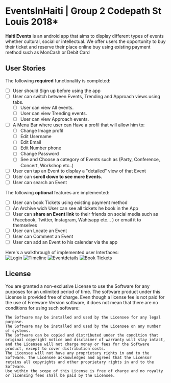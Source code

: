 # EventsInHaiti | Group 2 Codepath St Louis 2018*


**Haiti Events** is an android app that aims to display different types of events whether cultural, social or intellectual. We offer users the opportunity to buy their ticket and reserve their place online buy using existing payment method such as MonCash or Debit Card

## User Stories
The following **required** functionality is completed:
* [ ] User should Sign up before using the app
* [ ] User can switch between Events, Trending and Approach views using tabs.
  * [ ] User can view All events.
  * [ ] User can view Trending events.
  * [ ] User can view Approach events.
* [ ] A Menu Bar where user can Have  a profil that will allow him to:
  * [ ] Change Image profil
  * [ ] Edit Username
  * [ ] Edit Email
  * [ ] Edit Number phone
  * [ ] Change Password
  * [ ] See and Choose a category of Events such as (Party, Conference, Concert, Workshop etc..)
* [ ] User can tap an Event to display a "detailed" view of that Event 
* [ ] User can **scroll down to see more Events**.
* [ ] User can search an Event

The following **optional** features are implemented:

* [ ] User can book Tickets using existing payment method
* [ ] An Archive wich User can see all tickets he book in the App
* [ ] User can **share an Event link** to their friends on social media such as (Facebook, Twitter, Instagram, Wahtsapp etc... ) or email it to themselves
* [ ] User can Locate an Event
* [ ] User can Comment an Event
* [ ] User can add an Event to his calendar via the app

Here's a walkthrough of implemented user Interfaces:
<br/>
<img src='wire_images/Login_Screen.png' title='Login' width='' alt='Login' />
<img src='wire_images/Timeline.png' title='Timeline' width='' alt='Timeline' />
<img src='wire_images/Book_Tickets.png' title='Event details' width='' alt='Eventdetails'/>
<img src='wire_images/Reservation.png' title='Book Tickets' width='' alt='Book Tickets' />

## License

You are granted a non-exclusive License to use the Software for any purposes for an unlimited period of time. The software product under this License is provided free of charge.
Even though a license fee is not paid for the use of Freeware Version software, it does not mean that there are no conditions for using such software:

    The Software may be installed and used by the Licensee for any legal purpose.
    The Software may be installed and used by the Licensee on any number of systems.
    The Software can be copied and distributed under the condition that original copyright notice and disclaimer of warranty will stay intact, and the Licensee will not charge money or fees for the Software product, except to cover distribution costs.
    The Licensee will not have any proprietary rights in and to the Software. The Licensee acknowledges and agrees that the Licensor retains all copyrights and other proprietary rights in and to the Software.
    Use within the scope of this License is free of charge and no royalty or licensing fees shall be paid by the Licensee.